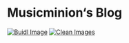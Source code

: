 # Musicminion‘s Blog

[![Buidl Image](https://github.com/Musicminion/blog/actions/workflows/image.yml/badge.svg)](https://github.com/Musicminion/blog/actions/workflows/image.yml)
[![Clean Images](https://github.com/Musicminion/blog/actions/workflows/clean-image.yml/badge.svg)](https://github.com/Musicminion/blog/actions/workflows/clean-image.yml)
